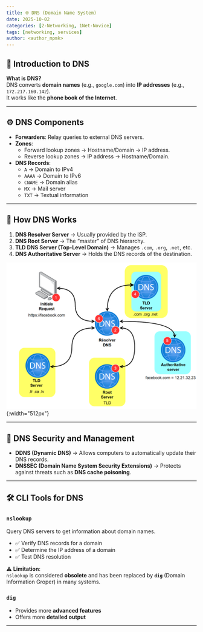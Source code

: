```yaml
---
title: 🌐 DNS (Domain Name System)
date: 2025-10-02
categories: [2-Networking, 1Net-Novice]
tags: [networking, services]
author: <author_mpmk>
---
```


## 🧾 Introduction to DNS
**What is DNS?**  
DNS converts **domain names** (e.g., `google.com`) into **IP addresses** (e.g., `172.217.160.142`).  
It works like the **phone book of the Internet**.    

---

## ⚙️ DNS Components
- **Forwarders**: Relay queries to external DNS servers.  
- **Zones**:  
  - Forward lookup zones → Hostname/Domain → IP address.  
  - Reverse lookup zones → IP address → Hostname/Domain.  
- **DNS Records**:  
  - `A` → Domain to IPv4  
  - `AAAA` → Domain to IPv6  
  - `CNAME` → Domain alias  
  - `MX` → Mail server  
  - `TXT` → Textual information  

---

## 🔄 How DNS Works
1. **DNS Resolver Server** → Usually provided by the ISP.  
2. **DNS Root Server** → The “master” of DNS hierarchy.  
3. **TLD DNS Server (Top-Level Domain)** → Manages `.com`, `.org`, `.net`, etc.  
4. **DNS Authoritative Server** → Holds the DNS records of the destination.

![DNS hierarchy diagram](/assets/img/networking/DNS-Schema.png){:width="512px"}

---

## 🔐 DNS Security and Management
- **DDNS (Dynamic DNS)** → Allows computers to automatically update their DNS records.  
- **DNSSEC (Domain Name System Security Extensions)** → Protects against threats such as **DNS cache poisoning**.  

---

## 🛠 CLI Tools for DNS
### `nslookup`
Query DNS servers to get information about domain names.  
- ✅ Verify DNS records for a domain  
- ✅ Determine the IP address of a domain  
- ✅ Test DNS resolution  

⚠️ **Limitation**:  
`nslookup` is considered **obsolete** and has been replaced by **`dig`** (Domain Information Groper) in many systems.  

### `dig`
- Provides more **advanced features**  
- Offers more **detailed output**  

---
